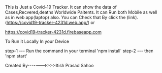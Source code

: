 This is Just a Covid-19 Tracker.
It can show the data of Cases,Recvered,deaths Worldwide Paitents.
It can Run both Mobile as well as in web app(laptop) also.
You can Check that By click the (link).
(https://covid19-tracker-4231d.web.app/) or

https://covid19-tracker-4231d.firebaseapp.com

To Run it Locally In your Device

step-1 --- Run the command in your terminal 'npm install'
step-2 --- then 'npm start'

Created By------->>>>Itish Prasad Sahoo

